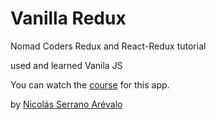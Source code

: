 # Vanilla Redux

Nomad Coders Redux and React-Redux tutorial

used and learned Vanila JS

You can watch the [course](https://nomadcoders.co/redux-for-beginners) for this app.

by [Nicolás Serrano Arévalo](https://github.com/serranoarevalo)
